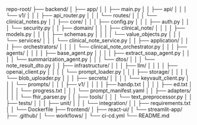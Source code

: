 repo-root/
├── backend/
│   ├── app/
│   │   ├── main.py
│   │   ├── api/
│   │   │   └── v1/
│   │   │       ├── api_router.py
│   │   │       └── routes/
│   │   │           └── clinical_notes.py
│   │   ├── core/
│   │   │   ├── config.py
│   │   │   ├── auth.py
│   │   │   └── security.py
│   │   ├── domain/
│   │   │   ├── clinical_note/
│   │   │   │   ├── models.py
│   │   │   │   ├── schemas.py
│   │   │   │   └── value_objects.py
│   │   │   └── services/
│   │   │       └── clinical_note_service.py
│   │   ├── application/
│   │   │   ├── orchestrators/
│   │   │   │   └── clinical_note_orchestrator.py
│   │   │   ├── agents/
│   │   │   │   ├── base_agent.py
│   │   │   │   ├── extract_soap_agent.py
│   │   │   │   └── summarization_agent.py
│   │   │   └── dtos/
│   │   │       └── note_result_dto.py
│   │   ├── infrastructure/
│   │   │   ├── llm/
│   │   │   │   ├── openai_client.py
│   │   │   │   └── prompt_loader.py
│   │   │   ├── storage/
│   │   │   │   └── blob_uploader.py
│   │   │   ├── secrets/
│   │   │   │   └── keyvault_client.py
│   │   │   └── prompts/
│   │   │       ├── v1/
│   │   │       │   ├── handp.txt
│   │   │       │   ├── ed.txt
│   │   │       │   └── progress.txt
│   │   │       └── prompt_manifest.yaml
│   │   ├── adapters/
│   │   │   └── fhir_parser.py
│   │   ├── tools/
│   │   │   └── text_preprocessor.py
│   │   ├── tests/
│   │   │   ├── unit/
│   │   │   └── integration/
│   │   ├── requirements.txt
│   │   └── Dockerfile
├── frontend/
│   ├── react-ui/
│   └── streamlit-app/
├── .github/
│   └── workflows/
│       └── ci-cd.yml
└── README.md
